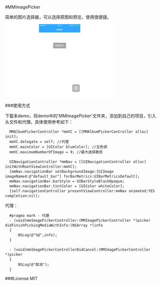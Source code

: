 #MMImagePicker

简单的图片选择器，可以选择原图和预览，使用很便捷。

![MMImagePicker](MMImagePicker.gif)

###使用方式

 下载本demo，将demo中的'MMImagePicker'文件夹，添加到自己的项目，引入头文件和代理，具体使用参考如下：

```objc
  MMAlbumPickerController *mmVC = [[MMAlbumPickerController alloc] init];
  mmVC.delegate = self; //代理
  mmVC.mainColor = [UIColor blueColor]; //主色调
  mmVC.maximumNumberOfImage = 9; //最大选择数目

  UINavigationController *mmNav = [[UINavigationController alloc] initWithRootViewController:mmVC];
  [mmNav.navigationBar setBackgroundImage:[UIImage imageNamed:@"default_bar"] forBarMetrics:UIBarMetricsDefault];
  mmNav.navigationBar.barStyle = UIBarStyleBlackOpaque;
  mmNav.navigationBar.tintColor = [UIColor whiteColor];
  [self.navigationController presentViewController:mmNav animated:YES completion:nil];
```

  代理：

```objc
  #pragma mark - 代理
  - (void)mmImagePickerController:(MMImagePickerController *)picker didFinishPickingMediaWithInfo:(NSArray *)info
  {
      NSLog(@"%@",info);
  }

  - (void)mmImagePickerControllerDidCancel:(MMImagePickerController *)picker
  {
      NSLog(@"取消");
  }
```

###License
MIT
